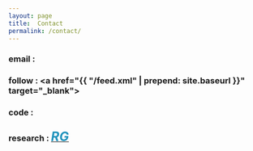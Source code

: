 ```yaml
---
layout: page
title:  Contact
permalink: /contact/
---
```


### email  : <a href="mailto:dinal.bing@gmail.com"><i class="fa fa-envelope" style="font-size:23px;color:#2294bd;"></i></a>
### follow : <i class="fa fa-facebook-square" style="font-size:25px;color:#2294bd"></i> <a href="{{ "/feed.xml" | prepend: site.baseurl }}" target="_blank"><i class="fa fa-rss-square" style="font-size:25px;color:#2294bd"></i></a> 
### code : <a href="https://github.com/dherath" target="blank"><i class="fa fa-github-square" style="font-size:28px;color:#2294bd"></i></a>
### research : <a href="https://www.researchgate.net/profile/Dinal_Herath" target="blank"><i style="font-size:25px;color:#2294bd;font-weight:bold;"> RG </i></a>
